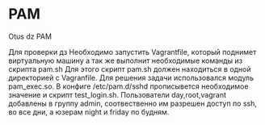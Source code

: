 # PAM
Otus dz PAM

Для проверки дз Необходимо запустить Vagrantfile, который поднимет
виртуальную машину а так же выполнит необходимые команды из скрипта
pam.sh Для этого скрипт pam.sh должен находиться в одной директорией
с Vagranfile. 
Для решения задачи использовался модуль pam_exec.so. В конфиге 
/etc/pam.d/sshd прописывется необходимое значение и скрипт test_login.sh.
Пользователи day,root,vagrant добавлены в группу admin, соотвественно
им разрешен доступ по ssh, во все дни, а юзерам night и friday по будням.

